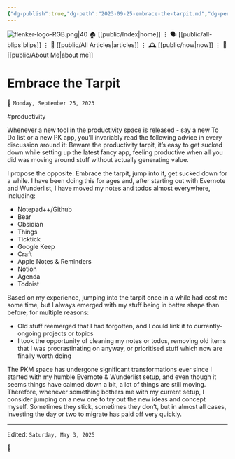 ```yaml
---
{"dg-publish":true,"dg-path":"2023-09-25-embrace-the-tarpit.md","dg-permalink":"2023/09/25/-embrace-the-tarpit/","permalink":"/2023/09/25/-embrace-the-tarpit/","title":"Embrace the Tarpit"}
---
```



<div class="transclusion internal-embed is-loaded"><div class="markdown-embed">




![flenker-logo-RGB.png|40](/img/user/attachments/flenker-logo-RGB.png)
🏠 [[public/Index\|home]]  ⋮ 🗣️ [[public/all-blips\|blips]] ⋮  📝 [[public/All Articles\|articles]]  ⋮ 🕰️ [[public/now\|now]] ⋮ 🪪 [[public/About Me\|about me]]


</div></div>


# Embrace the Tarpit
<p><span>📆 <code>Monday, September 25, 2023</code></span></p>
#productivity

Whenever a new tool in the productivity space is released - say a new To Do list or a new PK app, you’ll invariably read the following advice in every discussion around it: Beware the productivity tarpit, it’s easy to get sucked down while setting up the latest fancy app, feeling productive when all you did was moving around stuff without actually generating value.

I propose the opposite: Embrace the tarpit, jump into it, get sucked down for a while. I have been doing this for ages and, after starting out with Evernote and Wunderlist, I have moved my notes and todos almost everywhere, including:
- Notepad++/Github
- Bear
- Obsidian
- Things
- Ticktick
- Google Keep
- Craft
- Apple Notes & Reminders
- Notion
- Agenda
- Todoist

Based on my experience, jumping into the tarpit once in a while had cost me some time, but I always emerged with my stuff being in better shape than before, for multiple reasons:

- Old stuff reemerged that I had forgotten, and I could link it to currently-ongoing projects or topics
- I took the opportunity of cleaning my notes or todos, removing old items that I was procrastinating on anyway, or prioritised stuff which now are finally worth doing  

The PKM space has undergone significant transformations ever since I started with my humble Evernote & Wunderlist setup, and even though it seems things have calmed down a bit, a lot of things are still moving. Therefore, whenever something bothers me with my current setup, I consider jumping on a new one to try out the new ideas and concept myself. Sometimes they stick, sometimes they don’t, but in almost all cases, investing the day or two to migrate has paid off very quickly.


- - -
<p><span>Edited: <code>Saturday, May 3, 2025</code></span></p>

👾
